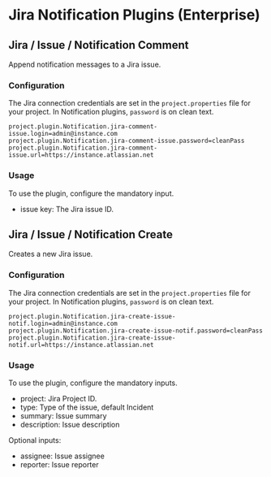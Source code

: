 # Jira Notification Plugins (Enterprise)

## Jira / Issue / Notification Comment

Append notification messages to a Jira issue.

### Configuration

The Jira connection credentials are set in the `project.properties` file
for your project.
In Notification plugins, `password` is on clean text.

```
project.plugin.Notification.jira-comment-issue.login=admin@instance.com
project.plugin.Notification.jira-comment-issue.password=cleanPass
project.plugin.Notification.jira-comment-issue.url=https://instance.atlassian.net
```

### Usage

To use the plugin, configure the mandatory input.

- issue key: The Jira issue ID.

## Jira / Issue / Notification Create

Creates a new Jira issue.

### Configuration

The Jira connection credentials are set in the `project.properties` file
for your project.
In Notification plugins, `password` is on clean text.

```
project.plugin.Notification.jira-create-issue-notif.login=admin@instance.com
project.plugin.Notification.jira-create-issue-notif.password=cleanPass
project.plugin.Notification.jira-create-issue-notif.url=https://instance.atlassian.net
```

### Usage

To use the plugin, configure the mandatory inputs.

- project: Jira Project ID.
- type: Type of the issue, default Incident
- summary: Issue summary
- description: Issue description

Optional inputs:

- assignee: Issue assignee
- reporter: Issue reporter
